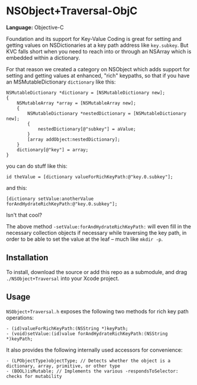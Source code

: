 # NSObject+Traversal-ObjC

**Language:** Objective-C

Foundation and its support for Key-Value Coding is great for setting and getting values on NSDictionaries at a key path address like `key.subkey`. But KVC falls short when you need to reach into or through an NSArray which is embedded within a dictionary.

For that reason we created a category on NSObject which adds support for setting and getting values at enhanced, "rich" keypaths, so that if you have an MSMutableDictionary `dictionary` like this:

	NSMutableDictionary *dictionary = [NSMutableDictionary new];
	{
		NSMutableArray *array = [NSMutableArray new];
		{
			NSMutableDictionary *nestedDictionary = [NSMutableDictionary new];
			{
				nestedDictionary[@"subkey"] = aValue;
			}
			[array addObject:nestedDictionary];
		}
		dictionary[@"key"] = array;
	}

you can do stuff like this:

	id theValue = [dictionary valueForRichKeyPath:@"key.0.subkey"];

and this:

	[dictionary setValue:anotherValue forAndHydrateRichKeyPath:@"key.0.subkey"];

Isn't that cool? 

The above method `-setValue:forAndHydrateRichKeyPath:` will even fill in the necessary collection objects if necessary while traversing the key path, in order to be able to set the value at the leaf – much like `mkdir -p`. 


## Installation

To install, download the source or add this repo as a submodule, and drag `./NSObject+Traversal` into your Xcode project.

## Usage

`NSObject+Traversal.h` exposes the following two methods for rich key path operations:

	- (id)valueForRichKeyPath:(NSString *)keyPath;
	- (void)setValue:(id)value forAndHydrateRichKeyPath:(NSString *)keyPath;

It also provides the following internally used accessors for convenience:

	- (LPObjectType)objectType; // Detects whether the object is a dictionary, array, primitive, or other type	
	- (BOOL)isMutable; // Implements the various -respondsToSelector: checks for mutability

